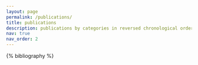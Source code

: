 ```yaml
---
layout: page
permalink: /publications/
title: publications
description: publications by categories in reversed chronological order. generated by jekyll-scholar.
nav: true
nav_order: 2
---
```


<!-- _pages/publications.md -->

<!-- Bibsearch Feature -->


<div class="publications">

{% bibliography %}

</div>
